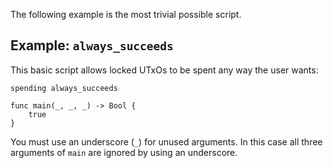 The following example is the most trivial possible script.

## Example: `always_succeeds`

This basic script allows locked UTxOs to be spent any way the user wants:

```helios
spending always_succeeds

func main(_, _, _) -> Bool {
    true
}
```

You must use an underscore (`_`) for unused arguments. In this case all three arguments of `main` are ignored by using an underscore.
